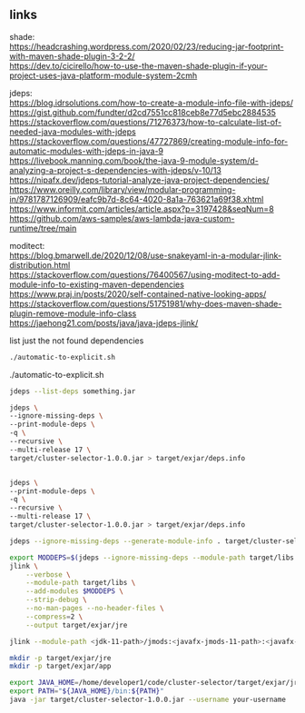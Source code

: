 ## links

shade:  
https://headcrashing.wordpress.com/2020/02/23/reducing-jar-footprint-with-maven-shade-plugin-3-2-2/  
https://dev.to/cicirello/how-to-use-the-maven-shade-plugin-if-your-project-uses-java-platform-module-system-2cmh

jdeps:  
https://blog.idrsolutions.com/how-to-create-a-module-info-file-with-jdeps/  
https://gist.github.com/fundter/d2cd7551cc818ceb8e77d5ebc2884535  
https://stackoverflow.com/questions/71276373/how-to-calculate-list-of-needed-java-modules-with-jdeps  
https://stackoverflow.com/questions/47727869/creating-module-info-for-automatic-modules-with-jdeps-in-java-9  
https://livebook.manning.com/book/the-java-9-module-system/d-analyzing-a-project-s-dependencies-with-jdeps/v-10/13  
https://nipafx.dev/jdeps-tutorial-analyze-java-project-dependencies/  
https://www.oreilly.com/library/view/modular-programming-in/9781787126909/eafc9b7d-8c64-4020-8a1a-763621a69f38.xhtml  
https://www.informit.com/articles/article.aspx?p=3197428&seqNum=8  
https://github.com/aws-samples/aws-lambda-java-custom-runtime/tree/main

moditect:  
https://blog.bmarwell.de/2020/12/08/use-snakeyaml-in-a-modular-jlink-distribution.html  
https://stackoverflow.com/questions/76400567/using-moditect-to-add-module-info-to-existing-maven-dependencies  
https://www.praj.in/posts/2020/self-contained-native-looking-apps/  
https://stackoverflow.com/questions/51751981/why-does-maven-shade-plugin-remove-module-info-class  
https://jaehong21.com/posts/java/java-jdeps-jlink/

list just the not found dependencies

```bash
./automatic-to-explicit.sh
```

./automatic-to-explicit.sh

```bash
jdeps --list-deps something.jar
```

```bash
jdeps \
--ignore-missing-deps \
--print-module-deps \
-q \
--recursive \
--multi-release 17 \
target/cluster-selector-1.0.0.jar > target/exjar/deps.info


jdeps \
--print-module-deps \
-q \
--recursive \
--multi-release 17 \
target/cluster-selector-1.0.0.jar > target/exjar/deps.info

```

```bash
jdeps --ignore-missing-deps --generate-module-info . target/cluster-selector-1.0.0.jar
```

```bash
export MODDEPS=$(jdeps --ignore-missing-deps --module-path target/libs --multi-release 17 --recursive --print-module-deps target/cluster-selector-1.0.0.jar)
jlink \
    --verbose \
    --module-path target/libs \
    --add-modules $MODDEPS \
    --strip-debug \
    --no-man-pages --no-header-files \
    --compress=2 \
    --output target/exjar/jre
```

```bash
jlink --module-path <jdk-11-path>/jmods:<javafx-jmods-11-path>:<javafx-sdk-11-path>/lib/javafx.base.jar:<javafx-sdk-11-path>/lib/javafx.controls.jar:<javafx-sdk-11-path>/lib/javafx.graphics.jar:<path-to-projects>/TestFXord/dist/TestFXord.jar --add-modules TestFXord --strip-debug --launcher TestFXord=TestFXord/testfxord.TestFXord --output dist/jlink/TestFXord
```

```bash
mkdir -p target/exjar/jre
mkdir -p target/exjar/app
```

```bash
export JAVA_HOME=/home/developer1/code/cluster-selector/target/exjar/jre ;\
export PATH="${JAVA_HOME}/bin:${PATH}" 
java -jar target/cluster-selector-1.0.0.jar --username your-username
```